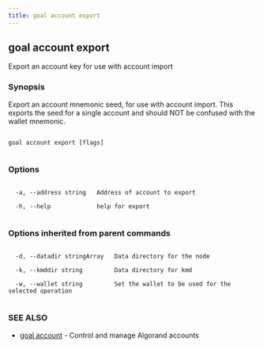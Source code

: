 ```yaml
---
title: goal account export
---
```


## goal account export



Export an account key for use with account import



### Synopsis



Export an account mnemonic seed, for use with account import. This exports the seed for a single account and should NOT be confused with the wallet mnemonic.




```

goal account export [flags]


```



### Options




```

  -a, --address string   Address of account to export

  -h, --help             help for export


```



### Options inherited from parent commands




```

  -d, --datadir stringArray   Data directory for the node

  -k, --kmddir string         Data directory for kmd

  -w, --wallet string         Set the wallet to be used for the selected operation


```



### SEE ALSO



* [goal account](../../account/account/)	 - Control and manage Algorand accounts



